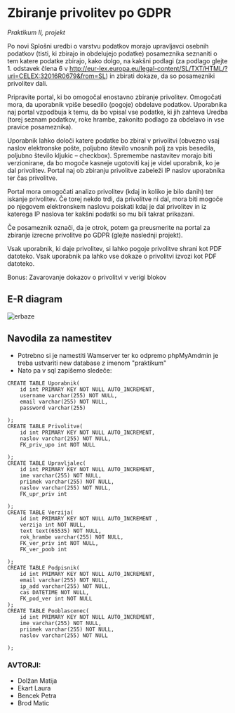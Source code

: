# Zbiranje privolitev po GDPR
*Praktikum II, projekt*

Po novi Splošni uredbi o varstvu podatkov morajo upravljavci osebnih podatkov (tisti, ki zbirajo in obdelujejo podatke) posameznika seznaniti o tem katere podatke zbirajo, kako dolgo, na kakšni podlagi (za podlago glejte 1. odstavek člena 6 v http://eur-lex.europa.eu/legal-content/SL/TXT/HTML/?uri=CELEX:32016R0679&from=SL) in zbirati dokaze, da so posamezniki privolitev dali.

Pripravite portal, ki bo omogočal enostavno zbiranje privolitev. Omogočati mora, da uporabnik vpiše besedilo (pogoje) obdelave podatkov. Uporabnika naj portal vzpodbuja k temu, da bo vpisal vse podatke, ki jih zahteva Uredba (torej seznam podatkov, roke hrambe, zakonito podlago za obdelavo in vse pravice posameznika). 

Uporabnik lahko določi katere podatke bo zbiral v privolitvi (obvezno vsaj naslov elektronske pošte,  poljubno število vnosnih polj za vpis besedila, poljubno število kljukic – checkbox). Spremembe nastavitev morajo biti verzionirane, da bo mogoče kasneje ugotoviti kaj je videl uporabnik, ko je dal privolitev. Portal naj ob zbiranju privolitve zabeleži IP naslov uporabnika ter čas privolitve. 

Portal mora omogočati analizo privolitev (kdaj in koliko je bilo danih) ter iskanje privolitev. Če torej nekdo trdi, da privolitve ni dal, mora biti mogoče po njegovem elektronskem naslovu poiskati kdaj je dal privolitev in iz katerega IP naslova ter kakšni podatki so mu bili takrat prikazani. 

Če posameznik označi, da je otrok, potem ga preusmerite na portal za zbiranje izrecne privolitve po GDPR (glejte naslednji projekt).

Vsak uporabnik, ki daje privolitev, si lahko pogoje privolitve shrani kot PDF datoteko. Vsak uporabnik 
pa lahko vse dokaze o privolitvi izvozi kot PDF datoteko.

Bonus: Zavarovanje dokazov o privolitvi v verigi blokov


## E-R diagram
![erbaze](https://user-images.githubusercontent.com/39340895/40721340-82bf37c4-6419-11e8-8167-c570c87d9d74.png)


## Navodila za namestitev
* Potrebno si je namestiti Wamserver ter ko odpremo phpMyAmdmin je treba ustvariti new database z imenom "praktikum" 
* Nato pa v sql zapišemo sledeče:
```
CREATE TABLE Uporabnik(
    id int PRIMARY KEY NOT NULL AUTO_INCREMENT,
    username varchar(255) NOT NULL,
    email varchar(255) NOT NULL,
    password varchar(255)
  
);
CREATE TABLE Privolitve(
	id int PRIMARY KEY NOT NULL AUTO_INCREMENT,
	naslov varchar(255) NOT NULL,
	FK_priv_upo int NOT NULL
  
);
CREATE TABLE Upravljalec(	
	id int PRIMARY KEY NOT NULL AUTO_INCREMENT,
	ime varchar(255) NOT NULL,
	priimek varchar(255) NOT NULL,
	naslov varchar(255) NOT NULL,
	FK_upr_priv int
  
);
CREATE TABLE Verzija(
	id int PRIMARY KEY NOT NULL AUTO_INCREMENT ,
	verzija int NOT NULL,
	text text(65535) NOT NULL,
 	rok_hrambe varchar(255) NOT NULL,
	FK_ver_priv int NOT NULL,
	FK_ver_poob int
  
);
CREATE TABLE Podpisnik(
	id int PRIMARY KEY NOT NULL AUTO_INCREMENT,
	email varchar(255) NOT NULL,
	ip_add varchar(255) NOT NULL,
	cas DATETIME NOT NULL,
	FK_pod_ver int NOT NULL
);
CREATE TABLE Pooblascenec(	
	id int PRIMARY KEY NOT NULL AUTO_INCREMENT,
	ime varchar(255) NOT NULL,
	priimek varchar(255) NOT NULL,
	naslov varchar(255) NOT NULL
  
);
```


### AVTORJI:
* Dolžan Matija 
* Ekart Laura
* Bencek Petra
* Brod Matic

